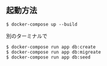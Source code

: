 ## 起動方法

```
$ docker-compose up --build
```

別のターミナルで
```
$ docker-compose run app db:create
$ docker-compose run app db:migreate
$ docker-compose run app db:seed
```
